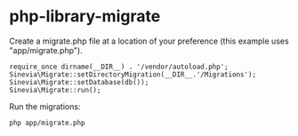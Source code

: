 # php-library-migrate

Create a migrate.php file at a location of your preference (this example uses "app/migrate.php").

```
require_once dirname(__DIR__) . '/vendor/autoload.php';
Sinevia\Migrate::setDirectoryMigration(__DIR__.'/Migrations');
Sinevia\Migrate::setDatabase(db());
Sinevia\Migrate::run();
```
Run the migrations:

```
php app/migrate.php
```

